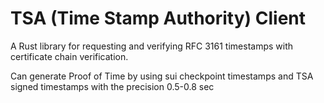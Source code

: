 # TSA (Time Stamp Authority) Client

A Rust library for requesting and verifying RFC 3161 timestamps with certificate chain verification.

Can generate Proof of Time by using sui checkpoint timestamps and TSA signed timestamps with the precision 0.5-0.8 sec
